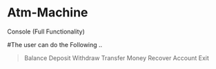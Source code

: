 # Atm-Machine
Console (Full Functionality)

#The user can do the Following ..
 > Balance
 > Deposit
 > Withdraw
 > Transfer Money
 > Recover Account
 > Exit
 

